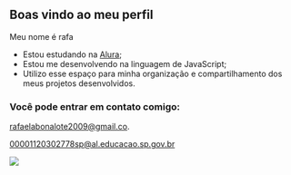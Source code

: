 ## Boas vindo ao meu perfil 

Meu nome é rafa

- Estou estudando na [Alura](https://www.alura.com.br/);
- Estou me desenvolvendo na linguagem de JavaScript;
- Utilizo esse espaço para minha organização e compartilhamento dos meus projetos desenvolvidos.

### Você pode entrar em contato comigo:

rafaelabonalote2009@gmail.co.

00001120302778sp@al.educacao.sp.gov.br

![](https://media1.tenor.com/m/1QhTGovPVzUAAAAd/sonfys-shrek.gif)
